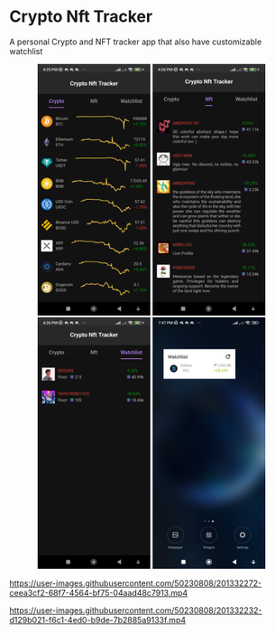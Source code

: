 # Crypto Nft Tracker
A personal Crypto and NFT tracker app that also have customizable watchlist

<div align="center">
    <img src="/screenshots/cryptocurrency-browse.jpg" width="200px"</img> 
    <img src="/screenshots/nft-browse.jpg" width="200px"</img> 
    <img src="/screenshots/watchlist-inapp.jpg" width="200px"</img> 
    <img src="/screenshots/watchlist-widget.jpg" width="200px"</img> 
</div>


https://user-images.githubusercontent.com/50230808/201332272-ceea3cf2-68f7-4564-bf75-04aad48c7913.mp4

https://user-images.githubusercontent.com/50230808/201332232-d129b021-f6c1-4ed0-b9de-7b2885a9133f.mp4

